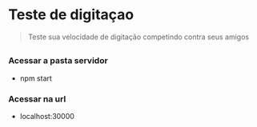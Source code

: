 # Teste de digitaçao
>  Teste sua velocidade de digitação competindo contra seus amigos

## 

### Acessar a pasta servidor
* npm start

### Acessar na url
* localhost:30000
